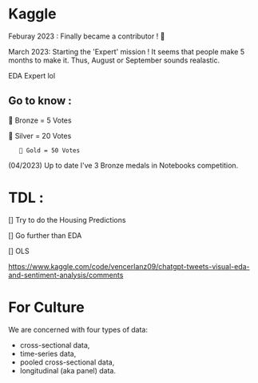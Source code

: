 # Kaggle

Feburay 2023 : Finally became a contributor ! 🎉

March 2023: Starting the 'Expert' mission ! 
It seems that people make 5 months to make it. Thus, August or September sounds realastic. 

EDA Expert lol

## Go to know : 
🥉 Bronze = 5 Votes

   🥈 Silver = 20 Votes
   
       🥇 Gold = 50 Votes 
       
       
(04/2023) Up to date I've 3 Bronze medals in Notebooks competition. 



# TDL : 

[] Try to do the Housing Predictions

[] Go further than EDA 

[] OLS



https://www.kaggle.com/code/vencerlanz09/chatgpt-tweets-visual-eda-and-sentiment-analysis/comments

# For Culture 

We are concerned with four types of data: 
- cross-sectional data,
- time-series data,
- pooled cross-sectional data,
- longitudinal (aka panel) data. 
